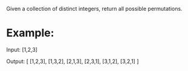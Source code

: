 Given a collection of distinct integers, return all possible permutations.

# Example:

Input: 
[1,2,3]

Output:
[
  [1,2,3],
  [1,3,2],
  [2,1,3],
  [2,3,1],
  [3,1,2],
  [3,2,1]
]